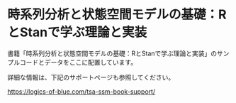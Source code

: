 # 時系列分析と状態空間モデルの基礎：RとStanで学ぶ理論と実装
書籍「時系列分析と状態空間モデルの基礎：RとStanで学ぶ理論と実装」のサンプルコードとデータをここに配置しています。

詳細な情報は、下記のサポートページも参照してください。

https://logics-of-blue.com/tsa-ssm-book-support/

